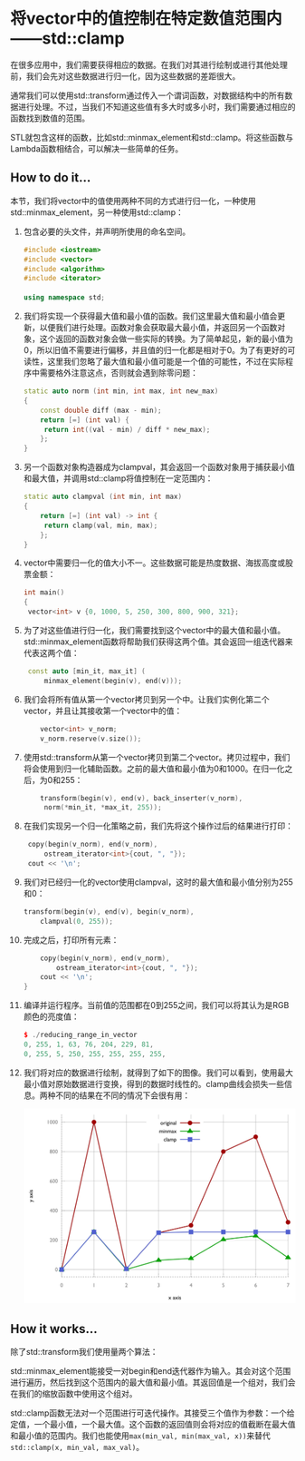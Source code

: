 # 将vector中的值控制在特定数值范围内——std::clamp

在很多应用中，我们需要获得相应的数据。在我们对其进行绘制或进行其他处理前，我们会先对这些数据进行归一化，因为这些数据的差距很大。

通常我们可以使用std::transform通过传入一个谓词函数，对数据结构中的所有数据进行处理。不过，当我们不知道这些值有多大时或多小时，我们需要通过相应的函数找到数值的范围。

STL就包含这样的函数，比如std::minmax_element和std::clamp。将这些函数与Lambda函数相结合，可以解决一些简单的任务。

## How to do it...

本节，我们将vector中的值使用两种不同的方式进行归一化，一种使用std::minmax_element，另一种使用std::clamp：

1. 包含必要的头文件，并声明所使用的命名空间。

   ```c++
   #include <iostream>
   #include <vector>
   #include <algorithm>
   #include <iterator>

   using namespace std;
   ```

2. 我们将实现一个获得最大值和最小值的函数。我们这里最大值和最小值会更新，以便我们进行处理。函数对象会获取最大最小值，并返回另一个函数对象，这个返回的函数对象会做一些实际的转换。为了简单起见，新的最小值为0，所以旧值不需要进行偏移，并且值的归一化都是相对于0。为了有更好的可读性，这里我们忽略了最大值和最小值可能是一个值的可能性，不过在实际程序中需要格外注意这点，否则就会遇到除零问题：

   ```c++
   static auto norm (int min, int max, int new_max)
   {
       const double diff (max - min);
       return [=] (int val) {
       	return int((val - min) / diff * new_max);
       };
   }
   ```

3. 另一个函数对象构造器成为clampval，其会返回一个函数对象用于捕获最小值和最大值，并调用std::clamp将值控制在一定范围内：

   ```c++
   static auto clampval (int min, int max)
   {
       return [=] (int val) -> int {
       	return clamp(val, min, max);
       };
   }
   ```

4. vector中需要归一化的值大小不一。这些数据可能是热度数据、海拔高度或股票金额：

   ```c++
   int main()
   {
   	vector<int> v {0, 1000, 5, 250, 300, 800, 900, 321};
   ```

5. 为了对这些值进行归一化，我们需要找到这个vector中的最大值和最小值。std::minmax_element函数将帮助我们获得这两个值。其会返回一组迭代器来代表这两个值：

   ```c++
   	const auto [min_it, max_it] (
   		minmax_element(begin(v), end(v)));
   ```

6. 我们会将所有值从第一个vector拷贝到另一个中。让我们实例化第二个vector，并且让其接收第一个vector中的值：

   ```c++
       vector<int> v_norm;
       v_norm.reserve(v.size());
   ```

7. 使用std::transform从第一个vector拷贝到第二个vector。拷贝过程中，我们将会使用到归一化辅助函数。之前的最大值和最小值为0和1000。在归一化之后，为0和255：

   ```c++
       transform(begin(v), end(v), back_inserter(v_norm),
       	norm(*min_it, *max_it, 255));
   ```

8. 在我们实现另一个归一化策略之前，我们先将这个操作过后的结果进行打印：

   ```c++
   	copy(begin(v_norm), end(v_norm),
   		ostream_iterator<int>{cout, ", "});
   	cout << '\n'; 
   ```

9. 我们对已经归一化的vector使用clampval，这时的最大值和最小值分别为255和0：

    ```c++
   	transform(begin(v), end(v), begin(v_norm),
   		clampval(0, 255));
    ```

10. 完成之后，打印所有元素：

    ```c++
    	copy(begin(v_norm), end(v_norm),
    		ostream_iterator<int>{cout, ", "});
    	cout << '\n';
    }	
    ```

11. 编译并运行程序。当前值的范围都在0到255之间，我们可以将其认为是RGB颜色的亮度值：

    ```c++
    $ ./reducing_range_in_vector
    0, 255, 1, 63, 76, 204, 229, 81,
    0, 255, 5, 250, 255, 255, 255, 255,
    ```

12. 我们将对应的数据进行绘制，就得到了如下的图像。我们可以看到，使用最大最小值对原始数据进行变换，得到的数据时线性的。clamp曲线会损失一些信息。两种不同的结果在不同的情况下会很有用：

    ![](../../images/chapter5/5-6-1.png)

## How it works...

除了std::transform我们使用量两个算法：

std::minmax_element能接受一对begin和end迭代器作为输入。其会对这个范围进行遍历，然后找到这个范围内的最大值和最小值。其返回值是一个组对，我们会在我们的缩放函数中使用这个组对。

std::clamp函数无法对一个范围进行可迭代操作。其接受三个值作为参数：一个给定值，一个最小值，一个最大值。这个函数的返回值则会将对应的值截断在最大值和最小值的范围内。我们也能使用`max(min_val, min(max_val, x))`来替代` std::clamp(x, min_val, max_val) `。

